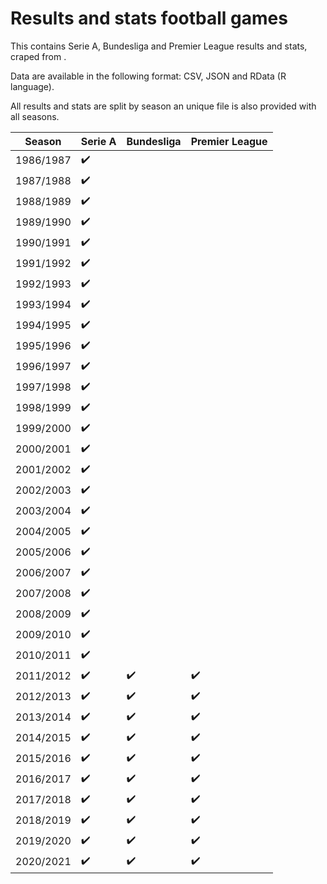 # Results and stats football games

This contains Serie A, Bundesliga and Premier League results and stats, craped from .

Data are available in the following format: CSV, JSON and RData (R language).

All results and stats are split by season an unique file is also provided with all seasons.

| Season    | Serie A            | Bundesliga         | Premier League     |
| --------- | ------------------ | ------------------ | ------------------ |
| 1986/1987 | :heavy_check_mark: |                    |                    |
| 1987/1988 | :heavy_check_mark: |                    |                    |
| 1988/1989 | :heavy_check_mark: |                    |                    |
| 1989/1990 | :heavy_check_mark: |                    |                    |
| 1990/1991 | :heavy_check_mark: |                    |                    |
| 1991/1992 | :heavy_check_mark: |                    |                    |
| 1992/1993 | :heavy_check_mark: |                    |                    |
| 1993/1994 | :heavy_check_mark: |                    |                    |
| 1994/1995 | :heavy_check_mark: |                    |                    |
| 1995/1996 | :heavy_check_mark: |                    |                    |
| 1996/1997 | :heavy_check_mark: |                    |                    |
| 1997/1998 | :heavy_check_mark: |                    |                    |
| 1998/1999 | :heavy_check_mark: |                    |                    |
| 1999/2000 | :heavy_check_mark: |                    |                    |
| 2000/2001 | :heavy_check_mark: |                    |                    |
| 2001/2002 | :heavy_check_mark: |                    |                    |
| 2002/2003 | :heavy_check_mark: |                    |                    |
| 2003/2004 | :heavy_check_mark: |                    |                    |
| 2004/2005 | :heavy_check_mark: |                    |                    |
| 2005/2006 | :heavy_check_mark: |                    |                    |
| 2006/2007 | :heavy_check_mark: |                    |                    |
| 2007/2008 | :heavy_check_mark: |                    |                    |
| 2008/2009 | :heavy_check_mark: |                    |                    |
| 2009/2010 | :heavy_check_mark: |                    |                    |
| 2010/2011 | :heavy_check_mark: |                    |                    |
| 2011/2012 | :heavy_check_mark: | :heavy_check_mark: | :heavy_check_mark: |
| 2012/2013 | :heavy_check_mark: | :heavy_check_mark: | :heavy_check_mark: |
| 2013/2014 | :heavy_check_mark: | :heavy_check_mark: | :heavy_check_mark: |
| 2014/2015 | :heavy_check_mark: | :heavy_check_mark: | :heavy_check_mark: |
| 2015/2016 | :heavy_check_mark: | :heavy_check_mark: | :heavy_check_mark: |
| 2016/2017 | :heavy_check_mark: | :heavy_check_mark: | :heavy_check_mark: |
| 2017/2018 | :heavy_check_mark: | :heavy_check_mark: | :heavy_check_mark: |
| 2018/2019 | :heavy_check_mark: | :heavy_check_mark: | :heavy_check_mark: |
| 2019/2020 | :heavy_check_mark: | :heavy_check_mark: | :heavy_check_mark: |
| 2020/2021 | :heavy_check_mark: | :heavy_check_mark: | :heavy_check_mark: |